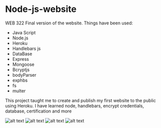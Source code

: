 # Node-js-website
WEB 322 Final version of the website.
Things have been used:
- Java Script
- Node.js
- Heroku
- Handlebars js
- DataBase
- Express
- Mongoose
- Bcryptjs
- bodyParser
- exphbs
- fs
- multer

This project taught me to create and publish my first website to the public using Heroku.
I have learned node, handlebars, encrypt credentials, database, certification and more

![alt text](https://i.imgur.com/23VX1G2.png)
![alt text](https://i.imgur.com/2nLz5x9.png) 
![alt text](https://i.imgur.com/OAPx3In.png) 
![alt text](https://i.imgur.com/Lyn99T3.png) 
